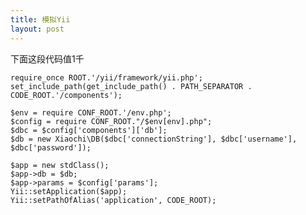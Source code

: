 ```yaml
---
title: 模拟Yii
layout: post
---
```


下面这段代码值1千

    require_once ROOT.'/yii/framework/yii.php';
    set_include_path(get_include_path() . PATH_SEPARATOR . CODE_ROOT.'/components');

    $env = require CONF_ROOT.'/env.php';
    $config = require CONF_ROOT."/$env[env].php";
    $dbc = $config['components']['db'];
    $db = new Xiaochi\DB($dbc['connectionString'], $dbc['username'], $dbc['password']);

    $app = new stdClass();
    $app->db = $db;
    $app->params = $config['params'];
    Yii::setApplication($app);
    Yii::setPathOfAlias('application', CODE_ROOT);
